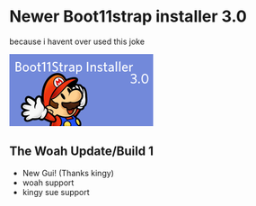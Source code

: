 # Newer Boot11strap installer 3.0
because i havent over used this joke

![banner](https://raw.githubusercontent.com/Stovven/Boot11Strap-Installer-3.0/master/banner.png)

## The Woah Update/Build 1
- New Gui! (Thanks kingy)
- woah support
- kingy sue support